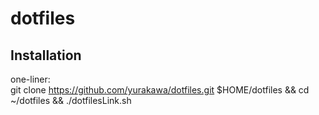 # dotfiles
## Installation
one-liner:  
    git clone https://github.com/yurakawa/dotfiles.git $HOME/dotfiles && cd ~/dotfiles && ./dotfilesLink.sh  
